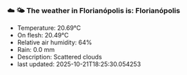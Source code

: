 ### ☁️ 🌤️  The weather in Florianópolis is: Florianópolis

- Temperature: 20.69°C
- On flesh: 20.49°C
- Relative air humidity: 64%
- Rain: 0.0 mm
- Description: Scattered clouds
- last updated: 2025-10-21T18:25:30.054253
